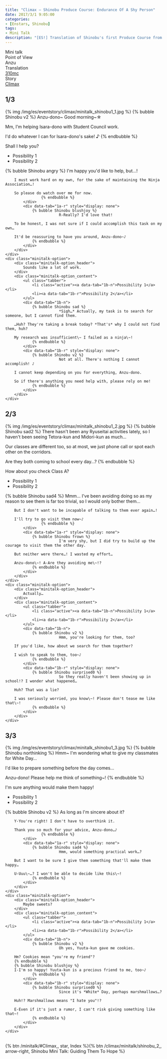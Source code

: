 ```yaml
---
title: "Climax – Shinobu Produce Course: Endurance Of A Shy Person"
date: 2017/3/1 9:05:00
categories:
- [Enstars, Shinobu]
tags:
- Mini Talk
description: "[ES!] Translation of Shinobu's first Produce Course from Climax. From Anzu's POV."
---
```

<div class="three-wrapper" style="--storyColor:#5ac189;--storyColor-rgb:90,193,137;--storyColor-h:147.4;--storyColor-s:45.4%;--storyColor-l:55.5%;">
    <div class="info-area">
        <div class="info">
            <div class="info-item characters">
          <div class="label">
              Mini talk
          </div>
          <div class="value">
								<a href="/categories/Enstars/Shinobu" character="Shinobu"></a>
          </div>
            </div>
            <div class="info-item one">
          <div class="label">
              Point of View
          </div>
          <div class="value">
              Anzu
          </div>
            </div>
            <div class="info-item two">
          <div class="label">
              Translation
          </div>
          <div class="value">
              <a href="/about">310mc</a>
          </div>
            </div>
            <div class="info-item three">
          <div class="label">
             Story
          </div>
          <div class="value">
              <a href="/climax">Climax</a>
          </div>
            </div>
        </div>
    </div>
</div>

<!-- more -->


## <div mt="rare"></div> 1/3
{% img /img/es/eventstory/climax/minitalk_shinobu1_1.jpg %}
{% bubble Shinobu v2 %}
Anzu-dono\~ Good morning\~☆

Mm, I'm helping Isara-dono with Student Council work.

I'd do whatever I can for Isara-dono's sake! ♪
{% endbubble %}

<div class="minitalk" character="Anzu">
    <div class="minitalk-option">
        <div class="minitalk-option_header">
            Shall I help you?
        </div>
        <div class="minitalk-option_content">
			<ul class="tabber">
				<li class="active"><a data-tab="1a-n">Possibility 1</a></li>
				<li><a data-tab="1a-r">Possibility 2</a></li>
			</ul>
			<div data-tab="1a-n">
            	{% bubble Shinobu angry %}
							I'm happy you'd like to help, but…!

        I must work hard on my own, for the sake of maintaining the Ninja Association…!

        So please do watch over me for now.
					{% endbubble %}
			</div>
			<div data-tab="1a-r" style="display: none">
            	{% bubble Shinobu blushjoy %}
							R-Really? I'd love that!

        To be honest, I was not sure if I could accomplish this task on my own…

        It'd be reassuring to have you around, Anzu-dono~♪
				{% endbubble %}
			</div>
        </div>
    </div>
	<div class="minitalk-option">
        <div class="minitalk-option_header">
            Sounds like a lot of work.
        </div>
        <div class="minitalk-option_content">
			<ul class="tabber">
				<li class="active"><a data-tab="1b-n">Possibility 1</a></li>
				<li><a data-tab="1b-r">Possibility 2</a></li>
			</ul>
			<div data-tab="1b-n">
            	{% bubble Shinobu sad %}
							*Sigh…* Actually, my task is to search for someone, but I cannot find them.

        …Huh? They're taking a break today? *That's* why I could not find them, huh?

        My research was insufficient\~ I failed as a ninja\~!
				{% endbubble %}
			</div>
			<div data-tab="1b-r" style="display: none">
            	{% bubble Shinobu v2 %}
							Not at all. There's nothing I cannot accomplish! ♪

        I cannot keep depending on you for everything, Anzu-dono.

        So if there's anything you need help with, please rely on me!
				{% endbubble %}
			</div>
        </div>
    </div>
</div>

## <div mt="rare"></div> 2/3
{% img /img/es/eventstory/climax/minitalk_shinobu1_2.jpg %}
{% bubble Shinobu sad2 %}
There hasn't been any Ryuseitai activities lately, so I haven't been seeing Tetora-kun and Midori-kun as much…

Our classes are different too, so at most, we just phone call or spot each other on the corridors.

Are they both coming to school every day…?
{% endbubble %}

<div class="minitalk" character="Anzu">
    <div class="minitalk-option">
        <div class="minitalk-option_header">
            How about you check Class A?
        </div>
        <div class="minitalk-option_content">
			<ul class="tabber">
				<li class="active"><a data-tab="1a-n">Possibility 1</a></li>
				<li><a data-tab="1a-r">Possibility 2</a></li>
			</ul>
			<div data-tab="1a-n">
            	{% bubble Shinobu sad4 %}
							Mmm… I've been avoiding doing so as my reason to see them is far too trivial, so I would only bother them…

        But I don't want to be incapable of talking to them ever again…!

        I'll try to go visit them now~♪
					{% endbubble %}
			</div>
			<div data-tab="1a-r" style="display: none">
            	{% bubble Shinobu frown %}
							I'm very shy, but I did try to build up the courage to visit them the other day.

        But neither were there…! I wasted my effort…

        Anzu-dono\~! A-Are they avoiding me\~!?
				{% endbubble %}
			</div>
        </div>
    </div>
	<div class="minitalk-option">
        <div class="minitalk-option_header">
            Actually…
        </div>
        <div class="minitalk-option_content">
			<ul class="tabber">
				<li class="active"><a data-tab="1b-n">Possibility 1</a></li>
				<li><a data-tab="1b-r">Possibility 2</a></li>
			</ul>
			<div data-tab="1b-n">
            	{% bubble Shinobu v2 %}
							Hmm, you're looking for them, too?

        If you'd like, how about we search for them together?

        I wish to speak to them, too~♪
				{% endbubble %}
			</div>
			<div data-tab="1b-r" style="display: none">
            	{% bubble Shinobu surprised0 %}
							So they really haven't been showing up in school!? I wonder what happened…

        Huh? That was a lie?

        I was seriously worried, you know\~! Please don't tease me like that\~!
				{% endbubble %}
			</div>
        </div>
    </div>
</div>

## <div mt="rare"></div> 3/3
{% img /img/es/eventstory/climax/minitalk_shinobu1_3.jpg %}
{% bubble Shinobu northinking %}
Hmm~ I'm wondering what to give my classmates for White Day…

I'd like to prepare something before the day comes…

Anzu-dono! Please help me think of something~!
{% endbubble %}

<div class="minitalk" character="Anzu">
    <div class="minitalk-option">
        <div class="minitalk-option_header">
            I'm sure anything would make them happy!
        </div>
        <div class="minitalk-option_content">
			<ul class="tabber">
				<li class="active"><a data-tab="1a-n">Possibility 1</a></li>
				<li><a data-tab="1a-r">Possibility 2</a></li>
			</ul>
			<div data-tab="1a-n">
            	{% bubble Shinobu v2 %}
							As long as I'm sincere about it?

        Y-You're right! I don't have to overthink it.

        Thank you so much for your advice, Anzu-dono…♪
					{% endbubble %}
			</div>
			<div data-tab="1a-r" style="display: none">
            	{% bubble Shinobu sad4 %}
							Hmm, would something practical work…?

        But I want to be sure I give them something that'll make them happy…

        U-Uuu\~…? I won't be able to decide like this\~!
				{% endbubble %}
			</div>
        </div>
    </div>
	<div class="minitalk-option">
        <div class="minitalk-option_header">
            Maybe sweets?
        </div>
        <div class="minitalk-option_content">
			<ul class="tabber">
				<li class="active"><a data-tab="1b-n">Possibility 1</a></li>
				<li><a data-tab="1b-r">Possibility 2</a></li>
			</ul>
			<div data-tab="1b-n">
            	{% bubble Shinobu v2 %}
							Oh yes, Yuuta-kun gave me cookies.

        Hm? Cookies mean "you're my friend"?
        {% endbubble %}
        {% bubble Shinobu blushjoy %}
        I-I'm so happy! Yuuta-kun is a precious friend to me, too~♪
				{% endbubble %}
			</div>
			<div data-tab="1b-r" style="display: none">
            	{% bubble Shinobu surprised0 %}
							Since it's *White* Day, perhaps marshmallows…?

        Huh!? Marshmallows means "I hate you"!?

        E-Even if it's just a rumor, I can't risk giving something like that~!
				{% endbubble %}
			</div>
        </div>
    </div>
</div>
<br>
<div toc>{% btn /minitalk/#Climax,, star, Index %}{% btn /climax/minitalk/shinobu_2,, arrow-right, Shinobu Mini Talk: Guiding Them To Hope %}</div>
